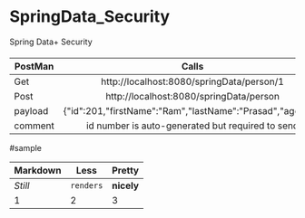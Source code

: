 # SpringData_Security
Spring Data+ Security

####

| PostMan        | Calls        |
| ------------- |:-------------:| 
| Get     | http://localhost:8080/springData/person/1 | 
| Post    | http://localhost:8080/springData/person | 
| payload | {"id":201,"firstName":"Ram","lastName":"Prasad","age":30}|
|comment| id number is auto-generated but required to send| |


#sample

Markdown | Less | Pretty
--- | --- | ---
*Still* | `renders` | **nicely**
1 | 2 | 3
